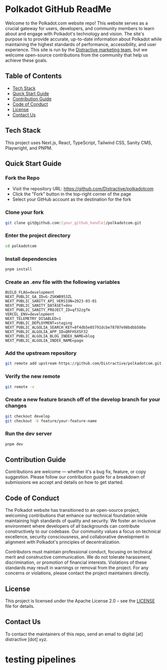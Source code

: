 # Polkadot GitHub ReadMe

Welcome to the Polkadot.com website repo! This website serves as a crucial gateway for users, developers, and community members to learn about and engage with Polkadot's technology and vision. The site's purpose is to provide accurate, up-to-date information about Polkadot while maintaining the highest standards of performance, accessibility, and user experience. This site is run by the [Distractive marketing team](https://www.distractive.xyz/), but we welcome open-source contributions from the community that help us achieve these goals.

## Table of Contents
* [Tech Stack](#tech-stack)
* [Quick Start Guide](#quick-start-guide)
* [Contribution Guide](#contribution-guide)
* [Code of Conduct](#code-of-conduct)
* [License](#license)
* [Contact Us](#contact-section)

## Tech Stack
This project uses Next.js, React, TypeScript, Tailwind CSS, Sanity CMS, Playwright, and PNPM.

## Quick Start Guide

### Fork the Repo
* Visit the repository URL: https://github.com/Distractive/polkadotcom
* Click the "Fork" button in the top-right corner of the page
* Select your GitHub account as the destination for the fork

### Clone your fork
```bash
git clone git@github.com:[your_github_handle]/polkadotcom.git
```

### Enter the project directory
```bash
cd polkadotcom
```

### Install dependencies
```bash
pnpm install
```

### Create an .env file with the following variables
```
BUILD_FLAG=development
NEXT_PUBLIC_GA_ID=G-ZSKWB953ZL
NEXT_PUBLIC_SANITY_API_VERSION=2023-03-01
NEXT_PUBLIC_SANITY_DATASET=dev
NEXT_PUBLIC_SANITY_PROJECT_ID=qf32zgfm
VERCEL_ENV=development
NEXT_TELEMETRY_DISABLED=1
NEXT_PUBLIC_DEPLOYMENT=staging
NEXT_PUBLIC_ALGOLIA_SEARCH_KEY=8f4db5e05791dcbe78707e98bdbb580a
NEXT_PUBLIC_ALGOLIA_APP_ID=QRFH5X5F32
NEXT_PUBLIC_ALGOLIA_BLOG_INDEX_NAME=blog
NEXT_PUBLIC_ALGOLIA_INDEX_NAME=page
```

### Add the upstream repository
```bash
git remote add upstream https://github.com/Distractive/polkadotcom.git
```

### Verify the new remote
```bash
git remote -v
```

### Create a new feature branch off of the develop branch for your changes
```bash
git checkout develop
git checkout -b feature/your-feature-name
```

### Run the dev server
```bash
pnpm dev
```

## Contribution Guide
Contributions are welcome — whether it's a bug fix, feature, or copy suggestion. Please follow our contribution guide for a breakdown of submissions we accept and details on how to get started.

## Code of Conduct
The Polkadot website has transitioned to an open-source project, welcoming contributions that enhance our technical foundation while maintaining high standards of quality and security. We foster an inclusive environment where developers of all backgrounds can contribute constructively to our codebase. Our community values a focus on technical excellence, security consciousness, and collaborative development in alignment with Polkadot's principles of decentralization.

Contributors must maintain professional conduct, focusing on technical merit and constructive communication. We do not tolerate harassment, discrimination, or promotion of financial interests. Violations of these standards may result in warnings or removal from the project. For any concerns or violations, please contact the project maintainers directly.

## License
This project is licensed under the Apache License 2.0 – see the [LICENSE](./LICENSE) file for details.

## Contact Us
To contact the maintainers of this repo, send an email to digital [at] distractive [dot] xyz.

# testing pipelines